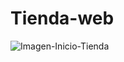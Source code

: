 # Tienda-web

![Imagen-Inicio-Tienda](https://user-images.githubusercontent.com/126029896/221090128-26173b93-cf93-4c9e-97d6-19143dee7be5.png)
